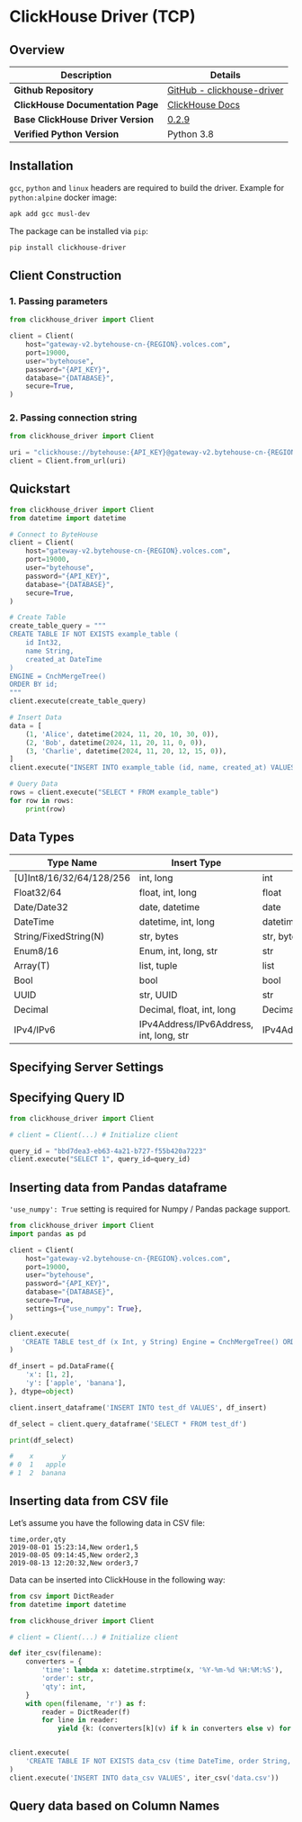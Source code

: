 # ClickHouse Driver (TCP)

## Overview
| **Description**                    | **Details**                                                                  |
|------------------------------------|------------------------------------------------------------------------------|
| **Github Repository**              | [GitHub - clickhouse-driver](https://github.com/mymarilyn/clickhouse-driver) |
| **ClickHouse Documentation Page**  | [ClickHouse Docs](https://clickhouse-driver.readthedocs.io/en/latest/)       |
| **Base ClickHouse Driver Version** | [0.2.9](https://pypi.org/project/clickhouse-driver/0.2.9/)                   |
| **Verified Python Version**        | Python 3.8                                                                   |

## Installation
`gcc`, `python` and `linux` headers are required to build the driver. Example for `python:alpine` docker image:
```bash
apk add gcc musl-dev
```
The package can be installed via `pip`:
```bash
pip install clickhouse-driver
```

## Client Construction
### 1. Passing parameters
```python
from clickhouse_driver import Client

client = Client(
    host="gateway-v2.bytehouse-cn-{REGION}.volces.com",
    port=19000,
    user="bytehouse",
    password="{API_KEY}",
    database="{DATABASE}",
    secure=True,
)
```
### 2. Passing connection string
```python
from clickhouse_driver import Client

uri = "clickhouse://bytehouse:{API_KEY}@gateway-v2.bytehouse-cn-{REGION}.volces.com:19000/{DATABASE}?secure=True"
client = Client.from_url(uri)
```

## Quickstart
```python
from clickhouse_driver import Client
from datetime import datetime

# Connect to ByteHouse
client = Client(
    host="gateway-v2.bytehouse-cn-{REGION}.volces.com",
    port=19000,
    user="bytehouse",
    password="{API_KEY}",
    database="{DATABASE}",
    secure=True,
)

# Create Table
create_table_query = """
CREATE TABLE IF NOT EXISTS example_table (
    id Int32,
    name String,
    created_at DateTime
)
ENGINE = CnchMergeTree()
ORDER BY id;
"""
client.execute(create_table_query)

# Insert Data
data = [
    (1, 'Alice', datetime(2024, 11, 20, 10, 30, 0)),
    (2, 'Bob', datetime(2024, 11, 20, 11, 0, 0)),
    (3, 'Charlie', datetime(2024, 11, 20, 12, 15, 0)),
]
client.execute("INSERT INTO example_table (id, name, created_at) VALUES", data)

# Query Data
rows = client.execute("SELECT * FROM example_table")
for row in rows:
    print(row)
```
## Data Types
| Type Name                        | Insert Type                                | Select Type                     |
|----------------------------------|--------------------------------------------|---------------------------------|
| [U]Int8/16/32/64/128/256         | int, long                                  | int                             |
| Float32/64                       | float, int, long                           | float                           |
| Date/Date32                      | date, datetime                             | date                            |
| DateTime                         | datetime, int, long                        | datetime                        |
| String/FixedString(N)            | str, bytes                                 | str, bytes                      |
| Enum8/16                         | Enum, int, long, str                       | str                             |
| Array(T)                         | list, tuple                                | list                            |
| Bool                             | bool                                       | bool                            |
| UUID                             | str, UUID                                  | str                             |
| Decimal                          | Decimal, float, int, long                  | Decimal                         |
| IPv4/IPv6                        | IPv4Address/IPv6Address, int, long, str    | IPv4Address/IPv6Address         |

## Specifying Server Settings

## Specifying Query ID
```python
from clickhouse_driver import Client

# client = Client(...) # Initialize client

query_id = "bbd7dea3-eb63-4a21-b727-f55b420a7223"
client.execute("SELECT 1", query_id=query_id)
```
## Inserting data from Pandas dataframe
`'use_numpy': True` setting is required for Numpy / Pandas package support.
```python
from clickhouse_driver import Client
import pandas as pd

client = Client(
    host="gateway-v2.bytehouse-cn-{REGION}.volces.com",
    port=19000,
    user="bytehouse",
    password="{API_KEY}",
    database="{DATABASE}",
    secure=True,
    settings={"use_numpy": True},
)

client.execute(
   'CREATE TABLE test_df (x Int, y String) Engine = CnchMergeTree() ORDER BY tuple()'
)

df_insert = pd.DataFrame({
    'x': [1, 2],
    'y': ['apple', 'banana'],
}, dtype=object)

client.insert_dataframe('INSERT INTO test_df VALUES', df_insert)

df_select = client.query_dataframe('SELECT * FROM test_df')

print(df_select)

#    x       y
# 0  1   apple
# 1  2  banana
```

## Inserting data from CSV file
Let’s assume you have the following data in CSV file:
```csv
time,order,qty
2019-08-01 15:23:14,New order1,5
2019-08-05 09:14:45,New order2,3
2019-08-13 12:20:32,New order3,7
```
Data can be inserted into ClickHouse in the following way:
```python
from csv import DictReader
from datetime import datetime

from clickhouse_driver import Client

# client = Client(...) # Initialize client

def iter_csv(filename):
    converters = {
        'time': lambda x: datetime.strptime(x, '%Y-%m-%d %H:%M:%S'),
        'order': str,
        'qty': int,
    }
    with open(filename, 'r') as f:
        reader = DictReader(f)
        for line in reader:
            yield {k: (converters[k](v) if k in converters else v) for k, v in line.items()}


client.execute(
    'CREATE TABLE IF NOT EXISTS data_csv (time DateTime, order String, qty Int32) Engine = CnchMergeTree() ORDER BY tuple()'
)
client.execute('INSERT INTO data_csv VALUES', iter_csv('data.csv'))
```
## Query data based on Column Names


